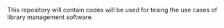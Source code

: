 This repository will contain codes will be used for tesing the use cases of  library management software.
